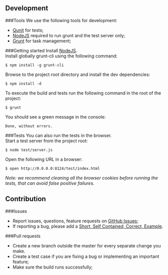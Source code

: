 ## Development

###Tools
We use the following tools for development:

- [Qunit](http://qunitjs.com/) for tests;
- [NodeJS](http://nodejs.org/download/) required to run grunt and the test server only;
- [Grunt](http://gruntjs.com/getting-started) for task management;

###Getting started 
Install [NodeJS](http://nodejs.org/).  
Install globally grunt-cli using the following command:

    $ npm install -g grunt-cli

Browse to the project root directory and install the dev dependencies:

    $ npm install -d

To execute the build and tests run the following command in the root of the project:

    $ grunt

You should see a green message in the console:

    Done, without errors.

###Tests
You can also run the tests in the browser.  
Start a test server from the project root:

    $ node test/server.js

Open the following URL in a browser:

    $ open http://0.0.0.0:8124/test/index.html

_Note: we recommend cleaning all the browser cookies before running the tests, that can avoid false positive failures._

## Contribution

###Issues

- Report issues, questions, feature requests on [GitHub Issues](https://github.com/carhartl/jquery-cookie/issues);
- If reporting a bug, please add a [Short, Self Contained, Correct, Example](http://sscce.org/).

###Pull requests
- Create a new branch outside the master for every separate change you make.
- Create a test case if you are fixing a bug or implementing an important feature;
- Make sure the build runs successfully;

